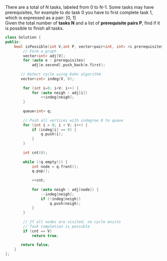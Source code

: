 There are a total of N tasks, labeled from 0 to N-1. Some tasks may have prerequisites, for example to do task 0 you have to first complete task 1, which is expressed as a pair: [0, 1]  
Given the total number of **tasks N** and a list of **prerequisite pairs P**, find if it is possible to finish all tasks.

```cpp
class Solution {
public:
	bool isPossible(int V,int P, vector<pair<int, int> >& prerequisites) {
	    // Form a graph
	    vector<int> adj[V];
	    for (auto e : prerequisites)
	        adj[e.second].push_back(e.first);
	        
	   // Detect cycle using Kahn algorithm
	   vector<int> indeg(V, 0);
	    
	    for (int i=0; i<V; i++) {
	        for (auto neigh : adj[i]) 
	            ++indeg[neigh];
	    }
	        
	    queue<int> q;
	    
	    // Push all vertices with indegree 0 to queue
        for (int i = 0; i < V; i++) {
            if (indeg[i] == 0) {
                q.push(i);
            }
        }
	    
	    int cnt(0);
	    
	    while (!q.empty()) {
	        int node = q.front();
	        q.pop();
	        
            ++cnt;
	        
	        for (auto neigh : adj[node]) {
	            --indeg[neigh];
	            if (!indeg[neigh])
	                q.push(neigh);
	        }
	    }
	    
	    // If all nodes are visited, no cycle exists
	    // Task completion is possible
	    if (cnt == V)
	        return true;
	   
	   return false;
	}
};
```